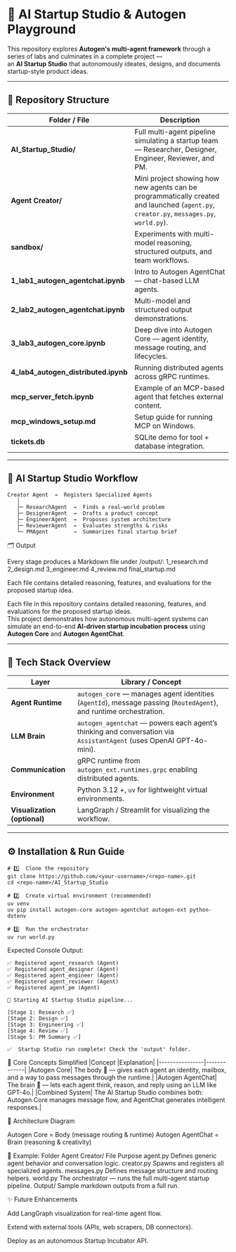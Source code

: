 # 🧠 AI Startup Studio & Autogen Playground

This repository explores **Autogen's multi-agent framework** through a series of labs and culminates in a complete project —  
an **AI Startup Studio** that autonomously ideates, designs, and documents startup-style product ideas.

---

## 📁 Repository Structure

| Folder / File | Description |
|----------------|-------------|
| **AI_Startup_Studio/** | Full multi-agent pipeline simulating a startup team — Researcher, Designer, Engineer, Reviewer, and PM. |
| **Agent Creator/** | Mini project showing how new agents can be programmatically created and launched (`agent.py`, `creator.py`, `messages.py`, `world.py`). |
| **sandbox/** | Experiments with multi-model reasoning, structured outputs, and team workflows. |
| **1_lab1_autogen_agentchat.ipynb** | Intro to Autogen AgentChat — chat-based LLM agents. |
| **2_lab2_autogen_agentchat.ipynb** | Multi-model and structured output demonstrations. |
| **3_lab3_autogen_core.ipynb** | Deep dive into Autogen Core — agent identity, message routing, and lifecycles. |
| **4_lab4_autogen_distributed.ipynb** | Running distributed agents across gRPC runtimes. |
| **mcp_server_fetch.ipynb** | Example of an MCP-based agent that fetches external content. |
| **mcp_windows_setup.md** | Setup guide for running MCP on Windows. |
| **tickets.db** | SQLite demo for tool + database integration. |

---

## 🚀 AI Startup Studio Workflow

```
Creator Agent  →  Registers Specialized Agents
   │
   ├─ ResearchAgent  →  Finds a real-world problem
   ├─ DesignerAgent  →  Drafts a product concept
   ├─ EngineerAgent  →  Proposes system architecture
   ├─ ReviewerAgent  →  Evaluates strengths & risks
   └─ PMAgent        →  Summarizes final startup brief
```


🗂️ Output


Every stage produces a Markdown file under /output/:
1_research.md
2_design.md
3_engineer.md
4_review.md
final_startup.md

Each file contains detailed reasoning, features, and evaluations for the proposed startup idea.

Each file in this repository contains detailed reasoning, features, and evaluations for the proposed startup ideas.  
This project demonstrates how autonomous multi-agent systems can simulate an end-to-end **AI-driven startup incubation process** using **Autogen Core** and **Autogen AgentChat**.

---

## 🧩 Tech Stack Overview

| Layer | Library / Concept |
|--------|------------------|
| **Agent Runtime** | `autogen_core` — manages agent identities (`AgentId`), message passing (`RoutedAgent`), and runtime orchestration. |
| **LLM Brain** | `autogen_agentchat` — powers each agent’s thinking and conversation via `AssistantAgent` (uses OpenAI GPT-4o-mini). |
| **Communication** | gRPC runtime from `autogen_ext.runtimes.grpc` enabling distributed agents. |
| **Environment** | Python 3.12 +, `uv` for lightweight virtual environments. |
| **Visualization (optional)** | LangGraph / Streamlit for visualizing the workflow. |

---

## ⚙️ Installation & Run Guide

```
# 1️⃣  Clone the repository
git clone https://github.com/<your-username>/<repo-name>.git
cd <repo-name>/AI_Startup_Studio

# 2️⃣  Create virtual environment (recommended)
uv venv
uv pip install autogen-core autogen-agentchat autogen-ext python-dotenv

# 3️⃣  Run the orchestrator
uv run world.py
```

Expected Console Output:
```
✅ Registered agent_research (Agent)
✅ Registered agent_designer (Agent)
✅ Registered agent_engineer (Agent)
✅ Registered agent_reviewer (Agent)
✅ Registered agent_pm (Agent)

🚀 Starting AI Startup Studio pipeline...

[Stage 1: Research ✅]
[Stage 2: Design ✅]
[Stage 3: Engineering ✅]
[Stage 4: Review ✅]
[Stage 5: PM Summary ✅]

✅  Startup Studio run complete! Check the 'output' folder.

```

🧠 Core Concepts Simplified
|Concept	|Explanation|
|----------------|-------------|
|Autogen Core|	The body 🦾 — gives each agent an identity, mailbox, and a way to pass messages through the runtime.|
|Autogen AgentChat|	The brain 🧠 — lets each agent think, reason, and reply using an LLM like GPT-4o.|
|Combined System|	The AI Startup Studio combines both: Autogen Core manages message flow, and AgentChat generates intelligent responses.|

🧩 Architecture Diagram

Autogen Core = Body (message routing & runtime)
Autogen AgentChat = Brain (reasoning & creativity)

🧱 Example: Folder Agent Creator/
File	Purpose
agent.py	Defines generic agent behavior and conversation logic.
creator.py	Spawns and registers all specialized agents.
messages.py	Defines message structure and routing helpers.
world.py	The orchestrator — runs the full multi-agent startup pipeline.
Output/	Sample markdown outputs from a full run.


✨ Future Enhancements

Add LangGraph visualization for real-time agent flow.

Extend with external tools (APIs, web scrapers, DB connectors).

Deploy as an autonomous Startup Incubator API.
